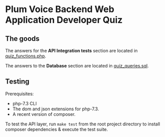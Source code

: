 # Plum Voice Backend Web Application Developer Quiz

## The goods
The answers for the **API Integration tests** section are located in [quiz_functions.php](./quiz_functions.php).

The answers to the **Database** section are located in [quiz_queries.sql](./quiz_queries.sql).

## Testing

Prerequisites:
* php-7.3 CLI
* The dom and json extensions for php-7.3.
* A recent version of composer.

To test the API layer, run `make test` from the root project directory 
to install composer dependencies & execute the test suite.
